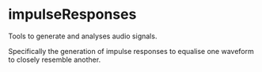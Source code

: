 # impulseResponses

Tools to generate and analyses audio signals.

Specifically the generation of impulse responses to equalise one waveform to closely resemble another.

